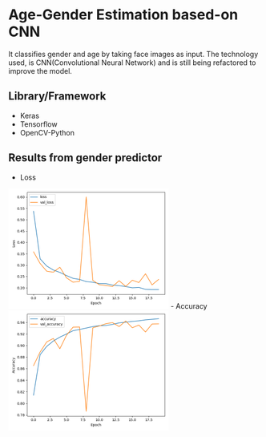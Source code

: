# Age-Gender Estimation based-on CNN

It classifies gender and age by taking face images as input. The technology used, is CNN(Convolutional Neural Network) and is still being refactored to improve the model.

## Library/Framework
- Keras
- Tensorflow
- OpenCV-Python

## Results from gender predictor
- Loss
<img src="plot_img/gender_predictor_plot_loss.png" width="320" height="240" />
- Accuracy
<img src="plot_img/gender_predictor_plot_acc.png" width="320" height="240" />
